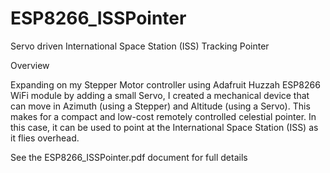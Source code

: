 # ESP8266_ISSPointer

Servo driven International Space Station (ISS) Tracking Pointer

Overview

Expanding on my Stepper Motor controller using Adafruit Huzzah ESP8266 WiFi module by adding a small Servo, I created a mechanical device that can move in Azimuth (using a Stepper) and Altitude (using a Servo). This makes for a compact and low-cost remotely controlled celestial pointer. In this case, it can be used to point at the International Space Station (ISS) as it flies overhead.  

See the ESP8266_ISSPointer.pdf document for full details

